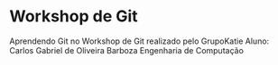 # Workshop de Git
Aprendendo Git no Workshop de Git realizado pelo GrupoKatie
Aluno: Carlos Gabriel de Oliveira Barboza
Engenharia de Computação